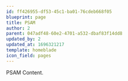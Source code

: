 ```yaml
---
id: ff426955-df53-45c1-ba01-76cdeb668f05
blueprint: page
title: PSAM
author: 2
parent: 047adf48-60e2-4701-a532-dbaf83f14dd8
updated_by: 2
updated_at: 1696321217
template: homeblade
icon_field: pages
---
```

PSAM Content.